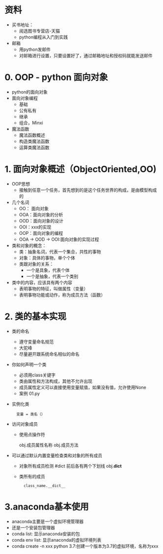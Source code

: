 # 资料
- 买书地址：
    - 阅选图书专营店-天猫
    - python编程从入门到实践
- 邮箱
    - 用python发邮件
    - 对邮箱进行设置，只要设置好了，通过邮箱地址和授权码就能发送邮件 
    
# 0. OOP - python 面向对象
- python的面向对象
- 面向对象编程
    - 基础
    - 公有私有
    - 继承
    - 组合，Minxi
- 魔法函数
    - 魔法函数概述
    - 构造类魔法函数
    - 运算类魔法函数
    
# 1. 面向对象概述（ObjectOriented,OO) 
- OOP思想
    - 接触到任意一个任务，首先想到的是这个任务世界的构成，是由模型构成的
- 几个名词
    - OO： 面向对象
    - OOA：面向对象的分析
    - OOD：面向对象的设计
    - OOI：xxx的实现
    - OOP：面向对象的编程
    - OOA -> OOD -> OOI:面向对象的实现过程
- 类和对象的概念：
    - 类：抽象名词，代表一个集合，共性的事物
    - 对象：具体的事物，单个个体
    - 类跟对象的关系：
        - 一个是具象，代表个体
        - 一个是抽象，代表一个类别
- 类中的内容，应该具有两个内容
    - 表明事物的特征，叫做属性（变量）
    - 表明事物功能或动作，称为成员方法（函数）

# 2. 类的基本实现
- 类的命名
    - 遵守变量命名规范
    - 大驼峰
    - 尽量避开跟系统命名相似的命名
- 你如何声明一个类
    - 必须用class关键字
    - 类由属性和方法构成，其他不允许出现
    - 成员属性定义可以直接使用变量赋值，如果没有值，允许使用None
    - 案例 01.py
- 实例化类

        变量 = 类名（）
- 访问对象成员
    - 使用点操作符
    
        obj.成员属性名称
        obj.成员方法   
- 可以通过默认内置变量检查类和对象的所有成员
    - 对象所有成员检测
            #dict 前后各有两个下划线
            obj.__dict__
    - 类所有的成员
            
            class_name.__dict__   
    
# 3.anaconda基本使用
- anaconda主要是一个虚拟环境管理器
- 还是一个安装包管理器
- conda list: 显示anaconda安装的包
- conda env list: 显示anaconda的虚拟环境列表
- conda create -n xxx python 3.7:创建一个版本为3.7的虚拟环境，名称为xxx

            